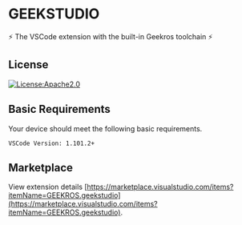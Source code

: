 # GEEKSTUDIO

⚡ The VSCode extension with the built-in Geekros toolchain ⚡

## License

[![License:Apache2.0](https://img.shields.io/badge/License-Apache2.0-yellow.svg)](https://opensource.org/licenses/Apache2.0)

## Basic Requirements

Your device should meet the following basic requirements.

```shell
VSCode Version: 1.101.2+
```

## Marketplace

View extension details [https://marketplace.visualstudio.com/items?itemName=GEEKROS.geekstudio](https://marketplace.visualstudio.com/items?itemName=GEEKROS.geekstudio).
